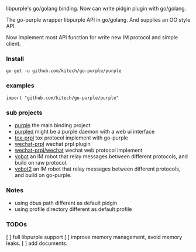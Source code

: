 
libpurple's go/golang binding. Now can write pidgin plugin with go/golang.

The go-purple wrapper libpurple API in go/golang. And supplies an OO style API. 

Now implement most API function for write new IM protocol and simple client.

### Install

    go get -u github.com/kitech/go-purple/purple
    
### examples

    import "github.com/kitech/go-purple/purple"

### sub projects

* [purple](purple/) the main binding project
* [purpled](purpled/) might be a purple daemon with a web ui interface
* [tox-prpl](tox-prpl/) tox protocol implement with go-purple
* [wechat-prpl](wechat-prpl/) wechat prpl plugin
* [wechat-prpl/wechat](wechat-prpl/wechat/) wechat web protocol implement
* [yobot](yobot/) an IM robot that relay messages between different protocols, and build on raw protocol.
* [yobot2](yobot2/) an IM robot that relay messages between different protocols, and build on go-purple.

### Notes

* using dbus path different as default pidgin
* using profile directory different as default profile

### TODOs

[ ] full libpurple support
[ ] improve memory management, avoid memory leaks.
[ ] add documents.
